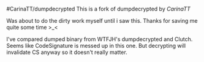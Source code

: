 #CarinaTT/dumpdecrypted
This is a fork of dumpdecrypted by *CarinaTT*

Was about to do the dirty work myself until i saw this. Thanks for saving me quite some time >_<

I've compared dumped binary from WTFJH's dumpdecrypted and Clutch. Seems like CodeSignature is messed up in this one. But decrypting will invalidate CS anyway so it doesn't really matter.